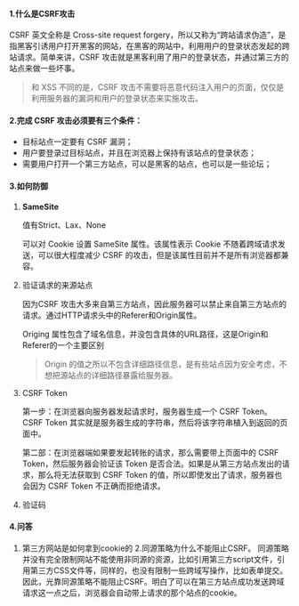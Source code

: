 #### 1.什么是CSRF攻击

CSRF 英文全称是 Cross-site request forgery，所以又称为“跨站请求伪造”，是指黑客引诱用户打开黑客的网站，在黑客的网站中，利用用户的登录状态发起的跨站请求。简单来讲，CSRF 攻击就是黑客利用了用户的登录状态，并通过第三方的站点来做一些坏事。

>和 XSS 不同的是，CSRF 攻击不需要将恶意代码注入用户的页面，仅仅是利用服务器的漏洞和用户的登录状态来实施攻击。

#### 2.完成 CSRF 攻击必须要有三个条件：

- 目标站点一定要有 CSRF 漏洞；
- 用户要登录过目标站点，并且在浏览器上保持有该站点的登录状态；
- 需要用户打开一个第三方站点，可以是黑客的站点，也可以是一些论坛；

#### 3.如何防御

1. **SameSite**

   值有Strict、Lax、None

   可以对 Cookie 设置 SameSite 属性。该属性表示 Cookie 不随着跨域请求发送，可以很大程度减少 CSRF 的攻击，但是该属性目前并不是所有浏览器都兼容。

2. 验证请求的来源站点

   因为CSRF 攻击大多来自第三方站点，因此服务器可以禁止来自第三方站点的请求。通过HTTP请求头中的Referer和Origin属性。

   Origing 属性包含了域名信息，并没包含具体的URL路径，这是Origin和Referer的一个主要区别

   > Origin 的值之所以不包含详细路径信息，是有些站点因为安全考虑，不想把源站点的详细路径暴露给服务器。

3. CSRF Token

   第一步：在浏览器向服务器发起请求时，服务器生成一个 CSRF Token。CSRF Token 其实就是服务器生成的字符串，然后将该字符串植入到返回的页面中。

   第二部：在浏览器端如果要发起转账的请求，那么需要带上页面中的 CSRF Token，然后服务器会验证该 Token 是否合法。如果是从第三方站点发出的请求，那么将无法获取到 CSRF Token 的值，所以即使发出了请求，服务器也会因为 CSRF Token 不正确而拒绝请求。

4. 验证码

#### 4.问答

1. 第三方网站是如何拿到cookie的 2.同源策略为什么不能阻止CSRF。
   同源策略并没有完全限制网站不能使用非同源的资源，比如引用第三方script文件，引用第三方CSS文件等，同样的，也没有限制一些跨域写操作，比如表单提交。因此，光靠同源策略不能阻止CSRF。明白了可以在第三方站点成功发送跨域请求这一点之后，浏览器会自动带上请求的那个站点的cookie。

